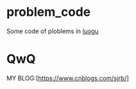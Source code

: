 # problem_code
Some code of ploblems in [luogu](https://www.luogu.org/)
# QwQ
MY BLOG:[https://www.cnblogs.com/sjrb/]
